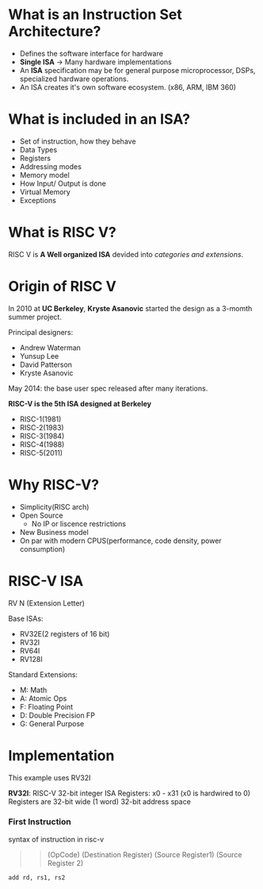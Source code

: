 # What is an Instruction Set Architecture?

- Defines the software interface for hardware
- **Single ISA** -> Many hardware implementations
- An __ISA__ specification may be for general purpose microprocessor, DSPs, specialized hardware operations.
- An ISA creates it's own software ecosystem. (x86, ARM, IBM 360)

# What is included in an ISA?

+ Set of instruction, how they behave
+ Data Types
+ Registers
+ Addressing modes
+ Memory model
+ How Input/ Output is done
+ Virtual Memory
+ Exceptions


# What is RISC V?

RISC V is **A Well organized ISA** devided into _categories and extensions_.

# Origin of RISC V

In 2010 at **UC Berkeley**, **Kryste Asanovic** started the design as a 3-momth summer project.

Principal designers:
- Andrew Waterman
- Yunsup Lee
- David Patterson
- Kryste Asanovic


May 2014: the base user spec released after many iterations.

**RISC-V is the 5th ISA designed at Berkeley**

- RISC-1(1981)
- RISC-2(1983)
- RISC-3(1984)
- RISC-4(1988)
- RISC-5(2011)


# Why RISC-V?

+ Simplicity(RISC arch)
+ Open Source
	- No IP or liscence restrictions
+ New Business model
+ On par with modern CPUS(performance, code density, power consumption)


# RISC-V ISA
RV N (Extension Letter)

Base ISAs:
- RV32E(2 registers of 16 bit)
- RV32I
- RV64I
- RV128I


Standard Extensions:
- M: Math
- A: Atomic Ops
- F: Floating Point
- D: Double Precision FP
- G: General Purpose


# Implementation

This example uses RV32I

**RV32I**: RISC-V 32-bit integer ISA
Registers: x0 - x31 (x0 is hardwired to 0)
Registers are 32-bit wide (1 word)
32-bit address space

### First Instruction

syntax of instruction in risc-v

>> (OpCode) (Destination Register) (Source Register1) (Source Register 2)

```
add rd, rs1, rs2
```

